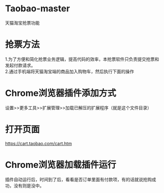 # Taobao-master
天猫淘宝抢票功能

# 抢票方法
1.为了方便和简化抢票业务逻辑，提高代码的效率，本抢票软件只负责提交抢票和发起付款请求。<br/>
2.通过手机端将天猫淘宝端的商品加入购物车，然后执行下面的操作<br/>


# Chrome浏览器插件添加方式
设置>>更多工具>>扩展管理>>加载已解压的扩展程序（就是这个文件目录）


# 打开页面
https://cart.taobao.com/cart.htm

# Chrome浏览器加载插件运行
插件自动运行后，时间到了后，看看是否订单里面有付款项，有的话就说抢购成功，没有则是没中。